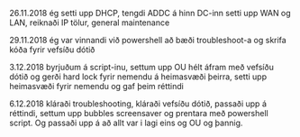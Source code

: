 26.11.2018 
ég setti upp DHCP, tengdi ADDC á hinn DC-inn
setti upp WAN og LAN, reiknaði IP tölur, general maintenance


29.11.2018
ég var vinnandi við powershell að bæði troubleshoot-a og skrifa kóða fyrir vefsíðu dótið

3.12.2018
byrjuðum á script-inu, settum upp OU hélt áfram með vefsíðu dótið og gerði hard lock fyrir nemendu á heimasvæði þeirra, setti upp heimasvæði fyrir nemendu og gaf þeim réttindi

6.12.2018
kláraði troubleshooting, kláraði vefsíðu dótið, passaði upp á réttindi, settum upp bubbles screensaver og prentara með powershell script. Og passaði upp á að allt var i lagi eins og OU og þannig.
